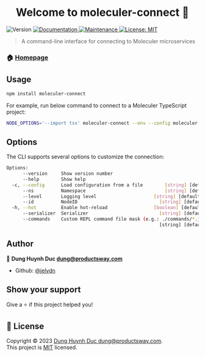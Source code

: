 <h1 align="center">Welcome to moleculer-connect 👋</h1>
<p>
  <img alt="Version" src="https://img.shields.io/badge/version-0.2.0-blue.svg?cacheSeconds=2592000" />
  <a href="https://github.com/jellydn/moleculer-connect#readme" target="_blank">
    <img alt="Documentation" src="https://img.shields.io/badge/documentation-yes-brightgreen.svg" />
  </a>
  <a href="https://github.com/jellydn/moleculer-connect/graphs/commit-activity" target="_blank">
    <img alt="Maintenance" src="https://img.shields.io/badge/Maintained%3F-yes-green.svg" />
  </a>
  <a href="https://github.com/jellydn/moleculer-connect/blob/master/LICENSE" target="_blank">
    <img alt="License: MIT" src="https://img.shields.io/github/license/jellydn/moleculer-connect" />
  </a>
</p>

> A command-line interface for connecting to Moleculer microservices

### 🏠 [Homepage](https://github.com/jellydn/moleculer-connect#readme)

## Usage

```sh
npm install moleculer-connect
```

For example, run below command to connect to a Moleculer TypeScript project:

```sh
NODE_OPTIONS='--import tsx' moleculer-connect --env --config moleculer.config.ts
```

## Options

The CLI supports several options to customize the connection:

```sh
Options:
      --version     Show version number                                [boolean]
      --help        Show help                                          [boolean]
  -c, --config      Load configuration from a file        [string] [default: ""]
      --ns          Namespace                             [string] [default: ""]
      --level       Logging level                     [string] [default: "info"]
      --id          NodeID                              [string] [default: null]
  -h, --hot         Enable hot-reload                 [boolean] [default: false]
      --serializer  Serializer                          [string] [default: null]
      --commands    Custom REPL command file mask (e.g.: ./commands/*.js)
                                                        [string] [default: null]
```

## Author

👤 **Dung Huynh Duc <dung@productsway.com>**

-   Github: [@jelydn](https://github.com/jelydn)

## Show your support

Give a ⭐️ if this project helped you!

## 📝 License

Copyright © 2023 [Dung Huynh Duc <dung@productsway.com>](https://github.com/jelydn).<br />
This project is [MIT](https://github.com/jelydn/moleculer-connect/blob/master/LICENSE) licensed.
